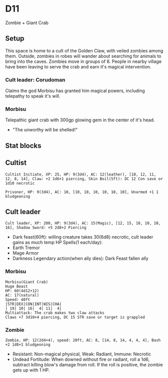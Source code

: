 # D11
Zombie + Giant Crab

## Setup
This space is home to a cult of the Golden Claw, with veiled zombies among them. Outside, zombies in robes will wander about searching for animals to bring into the caves. Zombies move in groups of 8. People in nearby village have been leaving to serve the crab and earn it's magical intervention.

### Cult leader: Corudoman
Claims the god Morbisu has granted him magical powers, including telepathy to speak it's will.

### Morbisu
Telepathic giant crab with 300gp glowing gem in the center of it's head.
- "The unworthy will be shelled!"

## Stat blocks

## Cultist

`Cultist Initiate, XP: 25, HP: 9(3d4), AC: 12(leather), [10, 12, 11, 12, 8, 14], Claw: +2 1d6+1 piercing, Skin Boil(5ft): DC 12 Con save or 1d10 necrotic`


`Prisoner, HP: 9(3d4), AC: 10, [10, 10, 10, 10, 10, 10], Unarmed +1 1 bludgeoning`

## Cult leader

`Cult leader, XP: 200, HP: 9(3d4), AC: 15(Magic), [12, 15, 10, 10, 10, 16], Shadow Sword: +5 2d8+2 Piercing`
- Dark feast(60ft): willing creature takes 30(6d8) necrotic, cult leader gains as much temp HP Spells(1 each/day):
- Earth Tremor
- Mage Armor
- Darkness
Legendary action(when ally dies):  Dark Feast fallen ally

### Morbisu
```
Morbisu(Giant Crab)
Huge Beast
HP: 60(4d12+12)
AC: 17(natural)
Speed: 40ft
|STR|DEX|CON|INT|WIS|CHA|
| 19| 10| 16|  4| 11|  4|
Multiattack: The crab makes two claw attacks
Claws +7 3d10+4 piercing, DC 15 STR save or target is grappled
```

### Zombie

`Zombie, HP: 12(2d4+4), speed: 20ft, AC: 8, [14, 8, 14, 4, 4, 4], Bash +2 1d8+1 bludgeoning`
- Resistant: Non-magical physical, Weak: Radiant, Immune: Necrotic
- Undead Fortitude: When downed without fire or radiant, roll a 1d6, subtract killing blow's damage from roll. If the roll is positive, the zombie gets up with 1 HP.
